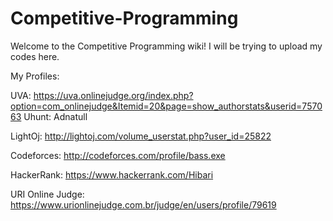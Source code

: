 # Competitive-Programming



Welcome to the Competitive Programming wiki! I will be trying to upload my codes here.

My Profiles:

UVA: https://uva.onlinejudge.org/index.php?option=com_onlinejudge&Itemid=20&page=show_authorstats&userid=757063 Uhunt: Adnatull

LightOj: http://lightoj.com/volume_userstat.php?user_id=25822

Codeforces: http://codeforces.com/profile/bass.exe

HackerRank: https://www.hackerrank.com/Hibari

URI Online Judge: https://www.urionlinejudge.com.br/judge/en/users/profile/79619
